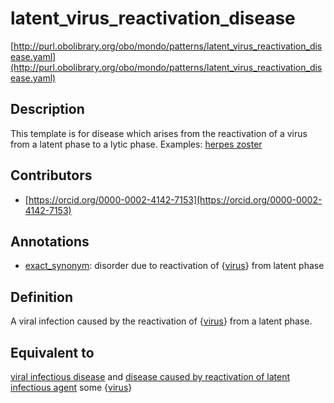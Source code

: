 # latent_virus_reactivation_disease 

[http://purl.obolibrary.org/obo/mondo/patterns/latent_virus_reactivation_disease.yaml](http://purl.obolibrary.org/obo/mondo/patterns/latent_virus_reactivation_disease.yaml)
## Description 

This template is for disease which arises from the reactivation of a virus from a latent phase to a lytic phase. Examples: [herpes zoster](http://purl.obolibrary.org/obo/MONDO_0005609)
## Contributors 
* [https://orcid.org/0000-0002-4142-7153](https://orcid.org/0000-0002-4142-7153) 
## Annotations 

* [exact_synonym](http://www.geneontology.org/formats/oboInOwl#hasExactSynonym): disorder due to reactivation of {[virus](http://purl.obolibrary.org/obo/NCBITaxon_10239)} from latent phase

## Definition 

A viral infection caused by the reactivation of {[virus](http://purl.obolibrary.org/obo/NCBITaxon_10239)} from a latent phase.

## Equivalent to 

[viral infectious disease](http://purl.obolibrary.org/obo/MONDO_0005108) and [disease caused by reactivation of latent infectious agent](http://purl.obolibrary.org/obo/MONDO_0100333) some {[virus](http://purl.obolibrary.org/obo/NCBITaxon_10239)}

